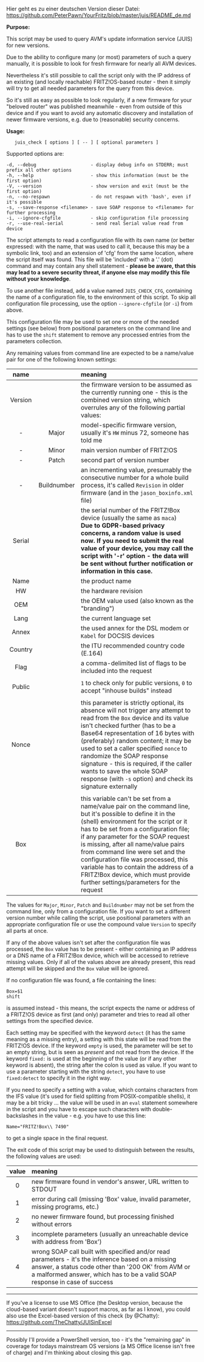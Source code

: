 Hier geht es zu einer deutschen Version dieser Datei: https://github.com/PeterPawn/YourFritz/blob/master/juis/README_de.md

**Purpose:**

This script may be used to query AVM's update information service (JUIS) for new versions.

Due to the ability to configure many (or most) parameters of such a query manually, it is
possible to look for fresh firmware for nearly all AVM devices.

Nevertheless it's still possible to call the script only with the IP address of an existing
(and locally reachable) FRITZ!OS-based router - then it simply will try to get all needed
parameters for the query from this device.

So it's still as easy as possible to look regularly, if a new firmware for your "beloved
router" was published meanwhile - even from outside of this device and if you want to avoid
any automatic discovery and installation of newer firmware versions, e.g. due to (reasonable)
security concerns.

**Usage:**

```
   juis_check [ options ] [ -- ] [ optional parameters ]
```

Supported options are:

```
-d, --debug                    - display debug info on STDERR; must prefix all other options
-h, --help                     - show this information (must be the first option)
-V, --version                  - show version and exit (must be the first option)
-n, --no-respawn               - do not respawn with 'bash', even if it's possible
-s, --save-response <filename> - save SOAP response to <filename> for further processing
-i, --ignore-cfgfile           - skip configuration file processing
-r, --use-real-serial          - send real Serial value read from device
```

The script attempts to read a configuration file with its own name (or better expressed:
with the name, that was used to call it, because this may be a symbolic link, too) and an
extension of 'cfg' from the same location, where the script itself was found. This file will
be 'included' with a '.' (dot) command and may contain any shell statement - **please be aware,
that this may lead to a severe security threat, if anyone else may modify this file without your
knowledge**.

To use another file instead, add a value named ```JUIS_CHECK_CFG```, containing the name of a
configuration file, to the environment of this script. To skip all configuration file
processing, use the option ```--ignore-cfgfile``` (or ```-i```) from above.

This configuration file may be used to set one or more of the needed settings (see below)
from positional parameters on the command line and has to use the ```shift``` statement to
remove any processed entries from the parameters collection.

Any remaining values from command line are expected to be a name/value pair for one of the
following known settings:

| name | | meaning |
| :---: | :---: | :--- |
| Version | | the firmware version to be assumed as the currently running one - this is the  combined version string, which overrules any of the following partial values: |
| - | Major | model-specific firmware version, usually it's ```HW``` minus 72, someone has told me |
| - | Minor | main version number of FRITZ!OS |
| - | Patch | second part of version number |
| - | Buildnumber | an incrementing value, presumably the consecutive number for a whole build process, it's called ```Revision``` in older firmware (and in the ```jason_boxinfo.xml``` file) |
| Serial | | the serial number of the FRITZ!Box device (usually the same as ```maca```)<br>**Due to GDPR-based privacy concerns, a random value is used now. If you need to submit the real value of your device, you may call the script with '-r' option - the data will be sent without further notification or information in this case.** |
| Name | | the product name |
| HW | | the hardware revision |
| OEM | | the OEM value used (also known as the "branding") |
| Lang | | the current language set |
| Annex | | the used annex for the DSL modem or ```Kabel``` for DOCSIS devices |
| Country | | the ITU recommended country code (E.164) |
| Flag | | a comma-delimited list of flags to be included into the request |
| | | |
| Public | | ```1``` to check only for public versions, ```0``` to accept "inhouse builds" instead |
| | | |
| Nonce | | this parameter is strictly optional, its absence will not trigger any attempt to read from the ```Box``` device and its value isn't checked further (has to be a Base64 representation of 16 bytes with (preferably) random content; it may be used to set a caller specified ```nonce``` to randomize the SOAP response signature - this is required, if the caller wants to save the whole SOAP response (with ```-s``` option) and check its signature externally |
| | | |
| Box | | this variable can't be set from a name/value pair on the command line, but it's possible to define it in the (shell) environment for the script or it has to be set from a configuration file; if any parameter for the SOAP request is missing, after all name/value pairs from command line were set and the configuration file was processed, this variable has to contain the address of a FRITZ!Box device, which must provide further settings/parameters for the request |

The values for ```Major```, ```Minor```, ```Patch``` and ```Buildnumber``` may not be set from the command line, only from a configuration file. If you want to set a different version number while calling the script, use positional parameters with an appropriate configuration file or use
the compound value ```Version``` to specify all parts at once.

If any of the above values isn't set after the configuration file was processed, the ```Box```
value has to be present - either containing an IP address or a DNS name of a FRITZ!Box
device, which will be accessed to retrieve missing values. Only if all of the values above
are already present, this read attempt will be skipped and the ```Box``` value will be ignored.

If no configuration file was found, a file containing the lines:
```
Box=$1
shift
```
is assumed instead - this means, the script expects the name or address of a FRITZ!OS device
as first (and only) parameter and tries to read all other settings from the specified device.

Each setting may be specified with the keyword ```detect``` (it has the same meaning as a missing
entry), a setting with this state will be read from the FRITZ!OS device. If the keyword ```empty``` is used, the parameter will be set to an empty string, but is seen as _present_ and not read from the device. If the keyword ```fixed:``` is used at the beginning of the value (or if any other keyword is absent), the string after the colon is used as value. If you want to use a parameter starting with the string ```detect```, you have to use ```fixed:detect``` to specify it in the right way.

If you need to specify a setting with a value, which contains characters from the IFS value
(it's used for field splitting from POSIX-compatible shells), it may be a bit tricky ... the
value will be used in an ```eval``` statement somewhere in the script and you have to escape such
characters with double-backslashes in the value - e.g. you have to use this line:
```
Name="FRITZ!Box\\ 7490"
```
to get a single space in the final request.

The exit code of this script may be used to distinguish between the results, the following
values are used:

| value | meaning |
|:--:|:--|
| 0 | new firmware found in vendor's answer, URL written to STDOUT |
| 1 | error during call (missing 'Box' value, invalid parameter, missing programs, etc.) |
| 2 | no newer firmware found, but processing finished without errors |
| 3 | incomplete parameters (usually an unreachable device with address from 'Box') |
| 4 | wrong SOAP call built with specified and/or read parameters - it's the inference based on a missing answer, a status code other than '200 OK' from AVM or a malformed answer, which has to be a valid SOAP response in case of success |

---
If you've a license to use MS Office (the Desktop version, because the cloud-based variant doesn't support macros, as far as I know), you could also use the Excel-based version of this check (by @Chatty): https://github.com/TheChatty/JUISinExcel

---
Possibly I'll provide a PowerShell version, too - it's the "remaining gap" in coverage for todays mainstream OS versions (a MS Office license isn't free of charge) and I'm thinking about closing this gap.
